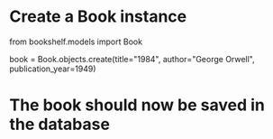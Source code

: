 # Create a Book instance
from bookshelf.models import Book

book = Book.objects.create(title="1984", author="George Orwell", publication_year=1949)
# The book should now be saved in the database
